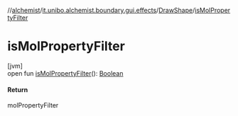 //[alchemist](../../../index.md)/[it.unibo.alchemist.boundary.gui.effects](../index.md)/[DrawShape](index.md)/[isMolPropertyFilter](is-mol-property-filter.md)

# isMolPropertyFilter

[jvm]\
open fun [isMolPropertyFilter](is-mol-property-filter.md)(): [Boolean](https://kotlinlang.org/api/latest/jvm/stdlib/kotlin/-boolean/index.html)

#### Return

molPropertyFilter
